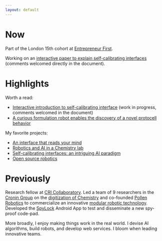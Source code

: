 ```yaml
---
layout: default
---
```


# Now

Part of the London 15th cohort at [Entrepreneur First](https://www.joinef.com/).

Working on an [interactive paper to explain self-calibrating interfaces](https://docs.google.com/document/d/1ExWC2IDRwSTDM3E_KOHTg1AtcucBwccSggV3tad3ciA/edit?usp=sharing) (comments welcomed directly in the document).

# Highlights

Worth a read:

- [Interactive introduction to self-calibrating interface](https://docs.google.com/document/d/1ExWC2IDRwSTDM3E_KOHTg1AtcucBwccSggV3tad3ciA/edit?usp=sharing) (work in progress, comments welcomed in the document)
- [A curious formulation robot enables the discovery of a novel protocell behavior](https://doi.org/10.1126/sciadv.aay4237)


My favorite projects:

- [An interface that reads your mind](projects/vault)
- [Robotics and AI in a Chemistry lab](projects/chemobot)
- [Self-calibrating interfaces: an intriguing AI paradigm](projects/thesis)
- [Open source robotics](projects/open_robotics)


<!-- {% for post in site.posts offset:0 limit:1 %}
Latest blog post: <a href="{{ site.baseurl }}{{ post.url }}">{{ post.title }} ({{ post.date | date_to_string }})</a>
{% endfor %} -->

# Previously

Research fellow at [CRI Collaboratory](https://research.cri-paris.org). Led a team of 9 researchers in the [Cronin Group](http://www.chem.gla.ac.uk/cronin/) on the [digitization of Chemistry](projects/chemobot) and co-founded [Pollen Robotics](https://www.pollen-robotics.com/) to commercialize an innovative [modular robotic technology](https://www.luos.io/). Developed the [SpyLock](https://play.google.com/store/apps/details?id=com.grizai.android.spylock) Android App to test and disseminate a new spy-proof code-pad.

More broadly, I enjoy making things work in the real world. I devise AI algorithms, build robots, and develop web services. I bloom when leading innovative teams.
